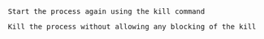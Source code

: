 <pre> Start the process again using the kill command</pre>

<pre> Kill the process without allowing any blocking of the kill command</pre>

